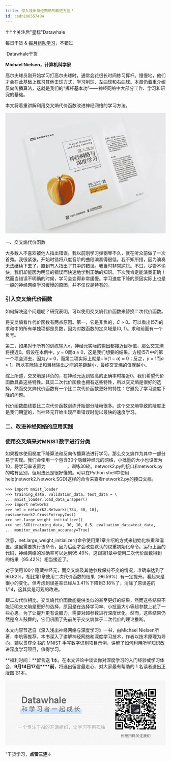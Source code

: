 ```yaml
---
title: 深入浅出神经网络的改进方法！
id: csdn108557484
---
```


↑↑↑关注后"星标"Datawhale

每日干货 & [每月组队学习](https://mp.weixin.qq.com/mp/appmsgalbum?__biz=MzIyNjM2MzQyNg%3D%3D&action=getalbum&album_id=1338040906536108033#wechat_redirect)，不错过

 Datawhale干货 

**Michael Nielsen，计算机科学家** 

高尔夫球员刚开始学习打高尔夫球时，通常会花很长时间练习挥杆。慢慢地，他们才会在此基础上练习其他击球方式，学习削球、左曲球和右曲球。本章仍着重介绍反向传播算法，这就是我们的“挥杆基本功”——神经网络中大部分工作、学习和研究的基础。

本文将着重讲解利用交叉熵代价函数改进神经网络的学习方法。

![](../img/0a447469605201b6daa4b07791aaf7f2.png)

一、交叉熵代价函数

大多数人不喜欢被他人指出错误。我以前刚学习弹钢琴不久，就在听众前做了一次首秀。我很紧张，开始时错将八度音阶的曲段演奏得很低。我不知所措，因为演奏无法继续下去了，直到有人指出了其中的错误。我当时非常尴尬。不过，尽管不愉快，我们却能因为明显的错误而快速地学到正确的知识。下次我肯定能演奏正确！然而当错误不明确的时候，学习会变得非常缓慢。学习速度下降的原因实际上也是一般的神经网络学习缓慢的原因，并不仅仅是特有的。

### 引入交叉熵代价函数

如何解决这个问题呢？研究表明，可以使用交叉熵代价函数来替换二次代价函数。

将交叉熵看作代价函数有两点原因。第一，它是非负的，*C* > 0。可以看出(57)的求和中的所有单独项都是负数，因为对数函数的定义域是(0, 1)。求和前面有一个负号。

第二，如果对于所有的训练输入*x*，神经元实际的输出都接近目标值，那么交叉熵将接近0。假设在本例中，*y* = 0而*a* ≈ 0，这是我们想要的结果。方程(57)中的第一个项会消去，因为*y* = 0，而第二项实际上就是−ln(1 − *a*) ≈ 0；反之，*y* = 1而*a* ≈ 1。所以实际输出和目标输出之间的差距越小，最终交叉熵的值就越小。

综上所述，交叉熵是非负的，在神经元达到较高的正确率时接近0。我们希望代价函数具备这些特性。其实二次代价函数也拥有这些特性，所以交叉熵是很好的选择。然而交叉熵代价函数有一个比二次代价函数更好的特性：它避免了学习速度下降的问题。

代价函数曲线要比二次代价函数训练开始部分陡峭很多。这个交叉熵导致的陡度正是我们期望的，当神经元开始出现严重错误时能以最快的速度学习。

### 二、改进神经网络的应用实践

### 使用交叉熵来对MNIST数字进行分类

如果程序使用梯度下降算法和反向传播算法进行学习，那么交叉熵作为其中一部分易于实现。我们会使用一个包含30个隐藏神经元的网络，小批量的大小也设置为10，将学习率设置为 <svg xmlns="http://www.w3.org/2000/svg" viewBox="0 -871.8 3435 1071.8" style="vertical-align: -0.452ex;width: 7.772ex;height: 2.425ex;"><g stroke="currentColor" fill="currentColor" stroke-width="0" transform="matrix(1 0 0 -1 0 0)"><g><g><g>η</g></g></g></g></svg> ，训练30轮。network2.py的接口和network.py的略有区别，但用法还是很好懂的。可以在Python shell中使用help(network2.Network.SGD)这样的命令来查看network2.py的接口文档。

```
>>> import mnist_loader
>>> training_data, validation_data, test_data = \
... mnist_loader.load_data_wrapper()
>>> import network2
>>> net = network2.Network([784, 30, 10], cost=network2.CrossEntropyCost)
>>> net.large_weight_initializer()
>>> net.SGD(training_data, 30, 10, 0.5, evaluation_data=test_data,
... monitor_evaluation_accuracy=True) 
```

注意，net.large_weight_initializer()命令使用第1章介绍的方式来初始化权重和偏置。这里需要执行该命令，因为后面才会改变默认的权重初始化命令。运行上面的代码，神经网络的准确率可以达到95.49%，这跟第1章中使用二次代价函数得到的结果（95.42%）相当接近了。

对于使用100个隐藏神经元，而交叉熵及其他参数保持不变的情况，准确率达到了96.82%。相比第1章使用二次代价函数的结果（96.59%）有一定提升。看起来是很小的变化，但考虑到误差率已经从3.41%下降到3.18%了，消除了原误差的1/14，这其实是可观的改进。

跟二次代价相比，交叉熵代价函数能提供类似的甚至更好的结果，然而这些结果不能证明交叉熵是更好的选择，原因是在选择学习率、小批量大小等超参数上花了一些心思。为了让提升更有说服力，需要对超参数进行深度优化。然而，这些结果仍然是令人鼓舞的，它们巩固了先前关于交叉熵优于二次代价的理论推断。

本文内容节选自《深入浅出神经网络与深度学习》一书，由Michael Nielsen所著，李航等推荐。本书深入了讲解神经网络和深度学习技术，作者以技术原理为导向，辅以贯穿全书的 MNIST 手写数字识别项目示例，讲解了如何利用所学知识改进深度学习项目，值得学习。

**福利时间：**留言送 **1**本。在本文评论中谈谈你对深度学习的入门经验或学习体会，**9月14日17点****前**，将选出留言最走心、对大家最有帮助的 1 名读者送出正版图书1本。

![](../img/ac1260bd6d55ebcd4401293b8b1ef5ff.png)

“干货学习，**点****赞****三连**↓